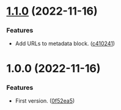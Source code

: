 # [1.1.0](https://github.com/marcuson/alloggiatiweb-helpers/compare/1.0.0...1.1.0) (2022-11-16)


### Features

* Add URLs to metadata block. ([c410241](https://github.com/marcuson/alloggiatiweb-helpers/commit/c4102411fd5e9bd1d8281882532c8881bdfda0cd))

# 1.0.0 (2022-11-16)


### Features

* First version. ([0f52ea5](https://github.com/marcuson/alloggiatiweb-helpers/commit/0f52ea56d8c6881afe23c245c7b8ae5711b61b94))
